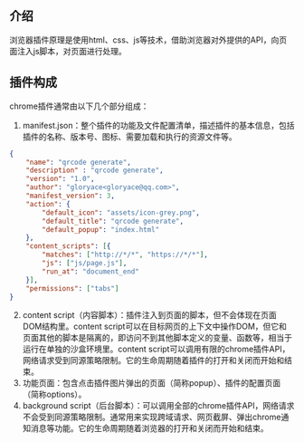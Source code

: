 ## 介绍
浏览器插件原理是使用html、css、js等技术，借助浏览器对外提供的API，向页面注入js脚本，对页面进行处理。

## 插件构成
chrome插件通常由以下几个部分组成：

1. manifest.json：整个插件的功能及文件配置清单，描述插件的基本信息，包括插件的名称、版本号、图标、需要加载和执行的资源文件等。
```json
{
    "name": "qrcode generate",
    "description" : "qrcode generate",
    "version": "1.0",
    "author": "gloryace<gloryace@qq.com>",
    "manifest_version": 3,
    "action": {
        "default_icon": "assets/icon-grey.png",
		"default_title": "qrcode generate",
		"default_popup": "index.html"
    },
    "content_scripts": [{
        "matches": ["http://*/*", "https://*/*"],
        "js": ["js/page.js"],
        "run_at": "document_end"
    }],
    "permissions": ["tabs"]
}
```
2. content script（内容脚本）：插件注入到页面的脚本，但不会体现在页面DOM结构里。content script可以在目标网页的上下文中操作DOM，但它和页面其他的脚本是隔离的，即访问不到其他脚本定义的变量、函数等，相当于运行在单独的沙盒环境里。content script可以调用有限的chrome插件API，网络请求受到同源策略限制。它的生命周期随着插件的打开和关闭而开始和结束。
3. 功能页面：包含点击插件图片弹出的页面（简称popup）、插件的配置页面（简称options）。
4. background script（后台脚本）：可以调用全部的chrome插件API，网络请求不会受到同源策略限制。通常用来实现跨域请求、网页截屏、弹出chrome通知消息等功能。它的生命周期随着浏览器的打开和关闭而开始和结束。
